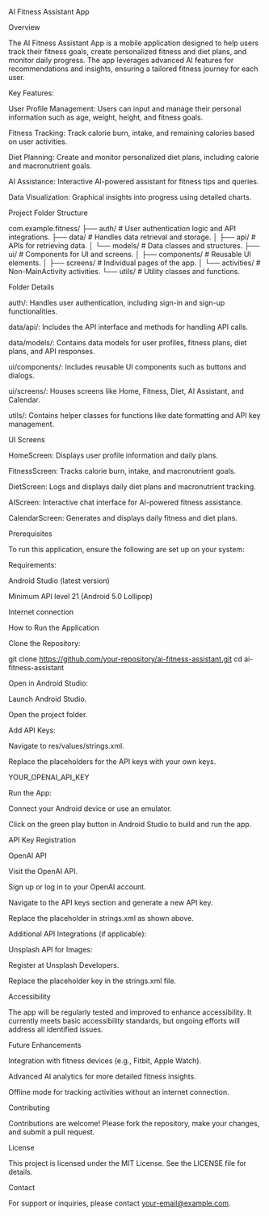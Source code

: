 AI Fitness Assistant App

Overview

The AI Fitness Assistant App is a mobile application designed to help users track their fitness goals, create personalized fitness and diet plans, and monitor daily progress. The app leverages advanced AI features for recommendations and insights, ensuring a tailored fitness journey for each user.

Key Features:

User Profile Management: Users can input and manage their personal information such as age, weight, height, and fitness goals.

Fitness Tracking: Track calorie burn, intake, and remaining calories based on user activities.

Diet Planning: Create and monitor personalized diet plans, including calorie and macronutrient goals.

AI Assistance: Interactive AI-powered assistant for fitness tips and queries.

Data Visualization: Graphical insights into progress using detailed charts.

Project Folder Structure

com.example.fitness/
├── auth/            # User authentication logic and API integrations.
├── data/            # Handles data retrieval and storage.
│   ├── api/         # APIs for retrieving data.
│   └── models/      # Data classes and structures.
├── ui/              # Components for UI and screens.
│   ├── components/  # Reusable UI elements.
│   ├── screens/     # Individual pages of the app.
│   └── activities/  # Non-MainActivity activities.
└── utils/           # Utility classes and functions.

Folder Details

auth/: Handles user authentication, including sign-in and sign-up functionalities.

data/api/: Includes the API interface and methods for handling API calls.

data/models/: Contains data models for user profiles, fitness plans, diet plans, and API responses.

ui/components/: Includes reusable UI components such as buttons and dialogs.

ui/screens/: Houses screens like Home, Fitness, Diet, AI Assistant, and Calendar.

utils/: Contains helper classes for functions like date formatting and API key management.

UI Screens

HomeScreen: Displays user profile information and daily plans.

FitnessScreen: Tracks calorie burn, intake, and macronutrient goals.

DietScreen: Logs and displays daily diet plans and macronutrient tracking.

AIScreen: Interactive chat interface for AI-powered fitness assistance.

CalendarScreen: Generates and displays daily fitness and diet plans.

Prerequisites

To run this application, ensure the following are set up on your system:

Requirements:

Android Studio (latest version)

Minimum API level 21 (Android 5.0 Lollipop)

Internet connection

How to Run the Application

Clone the Repository:

git clone https://github.com/your-repository/ai-fitness-assistant.git
cd ai-fitness-assistant

Open in Android Studio:

Launch Android Studio.

Open the project folder.

Add API Keys:

Navigate to res/values/strings.xml.

Replace the placeholders for the API keys with your own keys.

<string name="openai_api_key">YOUR_OPENAI_API_KEY</string>

Run the App:

Connect your Android device or use an emulator.

Click on the green play button in Android Studio to build and run the app.

API Key Registration

OpenAI API

Visit the OpenAI API.

Sign up or log in to your OpenAI account.

Navigate to the API keys section and generate a new API key.

Replace the placeholder in strings.xml as shown above.

Additional API Integrations (if applicable):

Unsplash API for Images:

Register at Unsplash Developers.

Replace the placeholder key in the strings.xml file.

Accessibility

The app will be regularly tested and improved to enhance accessibility. It currently meets basic accessibility standards, but ongoing efforts will address all identified issues.

Future Enhancements

Integration with fitness devices (e.g., Fitbit, Apple Watch).

Advanced AI analytics for more detailed fitness insights.

Offline mode for tracking activities without an internet connection.

Contributing

Contributions are welcome! Please fork the repository, make your changes, and submit a pull request.

License

This project is licensed under the MIT License. See the LICENSE file for details.

Contact

For support or inquiries, please contact your-email@example.com.

